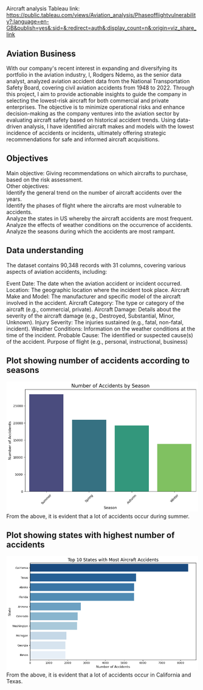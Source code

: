 #
Aircraft analysis
Tableau link:
https://public.tableau.com/views/Aviation_analysis/Phaseofflightvulnerability?:language=en-GB&publish=yes&:sid=&:redirect=auth&:display_count=n&:origin=viz_share_link
## Aviation Business
With our company's recent interest in expanding and diversifying its portfolio in the aviation industry, I, Rodgers Ndemo, as the senior data analyst, analyzed aviation accident data from the National Transportation Safety Board, covering civil aviation accidents from 1948 to 2022. Through this project, I aim to provide actionable insights to guide the company in selecting the lowest-risk aircraft for both commercial and private enterprises. The objective is to minimize operational risks and enhance decision-making as the company ventures into the aviation sector by evaluating aircraft safety based on historical accident trends. Using data-driven analysis, I have identified aircraft makes and models with the lowest incidence of accidents or incidents, ultimately offering strategic recommendations for safe and informed aircraft acquisitions.

## Objectives
Main objective:  Giving recommendations on which aircrafts to purchase, based on the risk assessment.  
Other objectives:  
Identify the general trend on the number of aircraft accidents over the years.  
Identify the phases of flight where the aircrafts are most vulnerable to accidents.  
Analyze the states in US whereby the aircraft accidents are most frequent.  
Analyze the effects of weather conditions on the occurrence of accidents.  
Analyze the seasons during which the accidents are most rampant.

## Data understanding
The dataset contains 90,348 records with 31 columns, covering various aspects of aviation accidents, including:

Event Date: The date when the aviation accident or incident occurred.
Location: The geographic location where the incident took place.
Aircraft Make and Model: The manufacturer and specific model of the aircraft involved in the accident.
Aircraft Category: The type or category of the aircraft (e.g., commercial, private).
Aircraft Damage: Details about the severity of the aircraft damage (e.g., Destroyed, Substantial, Minor, Unknown).
Injury Severity: The injuries sustained (e.g., fatal, non-fatal, incident).
Weather Conditions: Information on the weather conditions at the time of the incident.
Probable Cause: The identified or suspected cause(s) of the accident.
Purpose of flight (e.g., personal, instructional, business)

## Plot showing number of accidents according to seasons
![Seasonal accidents barplot](./assets/accidents_per_season.png)
From the above, it is evident that a lot of accidents occur during summer.

## Plot showing states with highest number of accidents
![accidents according to states](./assets/states_with_most_accidents.png)
From the above, it is evident that a lot of accidents occur in California and Texas.





